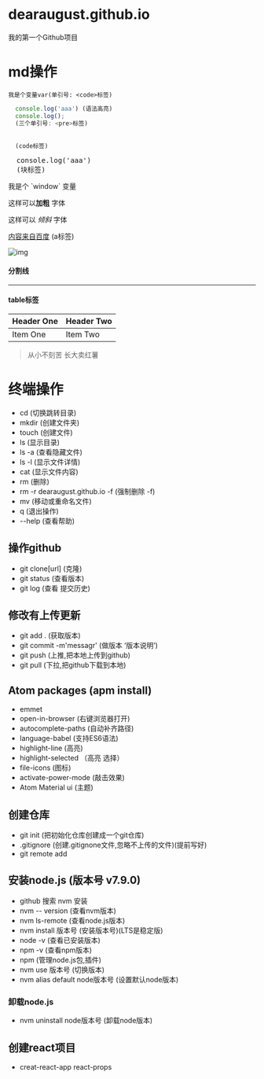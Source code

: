 # dearaugust.github.io
我的第一个Github项目
# md操作
`
  我是个变量var(单引号: <code>标签)
`
```js
  console.log('aaa') (语法高亮)
  console.log();
  (三个单引号: <pre>标签)
```
<code>
  (code标签)
</code>
<pre>
  console.log('aaa')
  (块标签)
</pre>
我是个 `window` 变量

这样可以**加粗** 字体

这样可以 *倾斜* 字体

[内容来自百度](https://www.baidu.com) (a标签)

![img](http://p3.music.126.net/C6T3EaqQz5Z8UJe2xxI0YA==/7808731580968168.jpg?param=180y180)

#### 分割线

***

#### table标签

| Header One     | Header Two     |
| :------------- | :------------- |
| Item One       | Item Two       |

>从小不刻苦 长大卖红薯


# 终端操作
- cd (切换跳转目录)
- mkdir (创建文件夹)
- touch (创建文件)
- ls (显示目录)
- ls -a (查看隐藏文件)
- ls -l (显示文件详情)
- cat (显示文件内容)
- rm  (删除)
- rm -r dearaugust.github.io -f (强制删除 -f)
- mv (移动或重命名文件)
- q (退出操作)
- --help (查看帮助)

## 操作github
- git clone[url] (克隆)
- git status (查看版本)
- git log (查看 提交历史)

## 修改有上传更新
- git add . (获取版本)
- git commit -m'messagr' (做版本 ‘版本说明’)
- git push (上推,把本地上传到github)
- git pull (下拉,把github下载到本地)

## Atom packages (apm install)
- emmet
- open-in-browser  (右键浏览器打开)
- autocomplete-paths  (自动补齐路径)
- language-babel  (支持ES6语法)
- highlight-line  (高亮)
- highlight-selected （高亮 选择）
- file-icons  (图标)
- activate-power-mode (敲击效果)
- Atom Material ui (主题)

## 创建仓库  
- git init (把初始化仓库创建成一个git仓库)
- .gitignore (创建.gitignone文件,忽略不上传的文件)(提前写好)
- git remote add

## 安装node.js   (版本号 v7.9.0)
- github 搜索 nvm 安装
- nvm -- version (查看nvm版本)
- nvm ls-remote (查看node.js版本)
- nvm install 版本号 (安装版本号)(LTS是稳定版)
- node -v (查看已安装版本)
- npm -v (查看npm版本)
- npm (管理node.js包,插件)
- nvm use 版本号 (切换版本)
- nvm alias default node版本号 (设置默认node版本)
### 卸载node.js
- nvm uninstall node版本号 (卸载node版本)


## 创建react项目
- creat-react-app react-props
